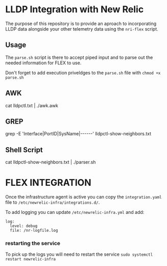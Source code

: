 # LLDP Integration with New Relic

The purpose of this repository is to provide an aproach to incorporating LLDP data alongside your other telemetry data using the `nri-flex` script.

## Usage

The `parse.sh` script is there to accept piped input and to parse out the needed information for FLEX to use.

Don't forget to add execution priveldges to the `parse.sh` file with `chmod +x parse.sh`

## AWK

cat lldpctl.txt | ./awk.awk


## GREP

grep -E 'Interface|PortID|SysName|------' lldpctl-show-neighbors.txt

## Shell Script
cat lldpctl-show-neighbors.txt | ./parser.sh


# FLEX INTEGRATION

Once the infrastructure agent is active you can copy the `integration.yaml` file to `/etc/newrelic-infra/integrations.d/`.

To add logging you can update `/etc/newrelic-infra.yml` and add:

```
log:
  level: debug
  file: /nr-logfile.log
```

### restarting the service

To pick up the logs you will need to restart the service `sudo systemctl restart newrelic-infra`